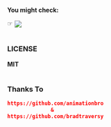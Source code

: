 
**You might check:**


<tr>
  <td>
     ☞︎︎︎ <a href="https://github.com/bradtraversy/design-resources-for-developers">  <img align="center" src="https://img.shields.io/badge/design resources for developers-12100E?style=flat&logo=html&logoColor=white"></a> 
  </td>
   </tr>


#

### LICENSE
**MIT**
#

### Thanks To
```json
https://github.com/animationbro
              &
https://github.com/bradtraversy
```
